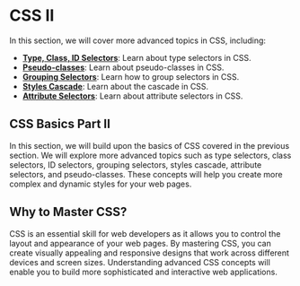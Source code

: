 # CSS II
In this section, we will cover more advanced topics in CSS, including:

- [**Type, Class, ID Selectors**](/Stage-5/CSS-Selectors.md): Learn about type selectors in CSS.
- [**Pseudo-classes**](/Stage-5/CSS-Pseudo-Classes.md): Learn about pseudo-classes in CSS.
- [**Grouping Selectors**](/Stage-5/CSS-Grouping-Selectors.md): Learn how to group selectors in CSS.
- [**Styles Cascade**](/Stage-5/CSS-Styles-Cascade.md): Learn about the cascade in CSS.
- [**Attribute Selectors**](/Stage-5/CSS-Attribute-Selectors.md): Learn about attribute selectors in CSS.

## CSS Basics Part II

In this section, we will build upon the basics of CSS covered in the previous section. We will explore more advanced topics such as type selectors, class selectors, ID selectors, grouping selectors, styles cascade, attribute selectors, and pseudo-classes. These concepts will help you create more complex and dynamic styles for your web pages.

## Why to Master CSS?

CSS is an essential skill for web developers as it allows you to control the layout and appearance of your web pages. By mastering CSS, you can create visually appealing and responsive designs that work across different devices and screen sizes. Understanding advanced CSS concepts will enable you to build more sophisticated and interactive web applications.


